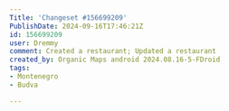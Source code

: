 ```yaml
---
Title: 'Changeset #156699209'
PublishDate: 2024-09-16T17:46:21Z
id: 156699209
user: Dremmy
comment: Created a restaurant; Updated a restaurant
created_by: Organic Maps android 2024.08.16-5-FDroid
tags:
- Montenegro
- Budva

---
```

